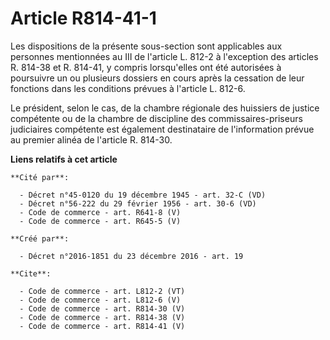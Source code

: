 # Article R814-41-1

Les dispositions de la présente sous-section sont applicables aux personnes mentionnées au III de l'article L. 812-2 à
l'exception des articles R. 814-38 et R. 814-41, y compris lorsqu'elles ont été autorisées à poursuivre un ou plusieurs
dossiers en cours après la cessation de leur fonctions dans les conditions prévues à l'article L. 812-6. 

Le président, selon le cas, de la chambre régionale des huissiers de justice compétente ou de la chambre de discipline des
commissaires-priseurs judiciaires compétente est également destinataire de l'information prévue au premier alinéa de
l'article R. 814-30.

**Liens relatifs à cet article**

	**Cité par**:

	  - Décret n°45-0120 du 19 décembre 1945 - art. 32-C (VD)
	  - Décret n°56-222 du 29 février 1956 - art. 30-6 (VD)
	  - Code de commerce - art. R641-8 (V)
	  - Code de commerce - art. R645-5 (V)

	**Créé par**:

	  - Décret n°2016-1851 du 23 décembre 2016 - art. 19

	**Cite**:

	  - Code de commerce - art. L812-2 (VT)
	  - Code de commerce - art. L812-6 (V)
	  - Code de commerce - art. R814-30 (V)
	  - Code de commerce - art. R814-38 (V)
	  - Code de commerce - art. R814-41 (V)
